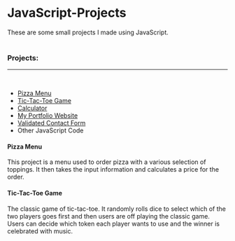 # JavaScript-Projects

These are some small projects I made using JavaScript. <br>
<br>
<h3>Projects:</h3>
<hr><br>
<ul>
  <li>
    <a href="./Pizza_Project">Pizza Menu</a>
  </li>
  <li>
    <a href="./TicTacToe">Tic-Tac-Toe Game</a>
  </li>
  <li>
    <a href="./Calculator">Calculator</a>
  </li>
  <li>
    <a href="./Student_Portfolio">My Portfolio Website</a>
  </li>
  <li>
    <a href="./HTML_2.html">Validated Contact Form</a>
  </li>
  <li>
    Other JavaScript Code
  </li>
</ul
<hr>
<h4>Pizza Menu</h4>

This project is a menu used to order pizza with a various selection of toppings. It then takes the input information and calculates a price for the order.
  
<h4>Tic-Tac-Toe Game</h4>

The classic game of tic-tac-toe. It randomly rolls dice to select which of the two players goes first and then users are off playing the classic game. Users can decide which token each player wants to use and the winner is celebrated with music.
             
          
